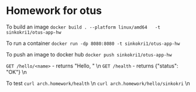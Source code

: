 # Homework for otus

To build an image
``docker build . --platform linux/amd64   -t sinkokri1/otus-app-hw``

To run a container 
``docker run -dp 8080:8080 -t sinkokri1/otus-app-hw``

To push an image to docker hub
``docker push sinkokri1/otus-app-hw``

`GET /hello/<name>` - returns "Hello, <name>" \n
`GET /health` - returns {"status": "OK"} \n

To test
`curl arch.homework/health` \n
`curl arch.homework/hello/sinkokri` \n

